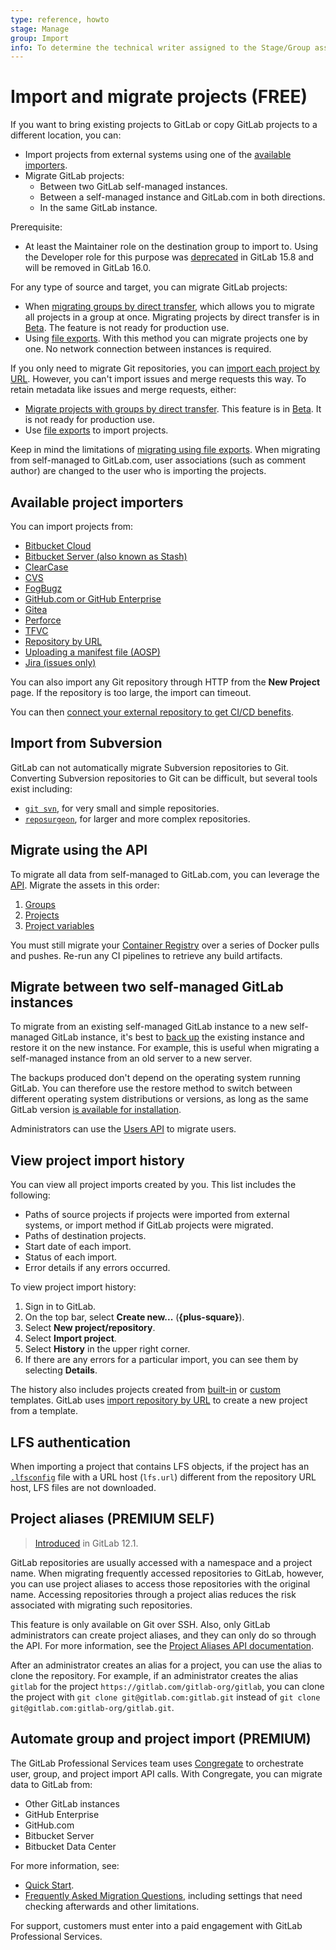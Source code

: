 ```yaml
---
type: reference, howto
stage: Manage
group: Import
info: To determine the technical writer assigned to the Stage/Group associated with this page, see https://about.gitlab.com/handbook/product/ux/technical-writing/#assignments
---
```


# Import and migrate projects **(FREE)**

If you want to bring existing projects to GitLab or copy GitLab projects to a different location, you can:

- Import projects from external systems using one of the [available importers](#available-project-importers).
- Migrate GitLab projects:
  - Between two GitLab self-managed instances.
  - Between a self-managed instance and GitLab.com in both directions.
  - In the same GitLab instance.

Prerequisite:

- At least the Maintainer role on the destination group to import to. Using the Developer role for this purpose was [deprecated](https://gitlab.com/gitlab-org/gitlab/-/issues/387891) in GitLab 15.8 and will be removed in GitLab 16.0.

For any type of source and target, you can migrate GitLab projects:

- When [migrating groups by direct transfer](../../group/import/index.md#migrate-groups-by-direct-transfer-recommended), which allows you to migrate all
  projects in a group at once. Migrating projects by direct transfer is in [Beta](../../../policy/alpha-beta-support.md#beta-features). The feature is not ready
  for production use.
- Using [file exports](../settings/import_export.md). With this method you can migrate projects one by one. No network
  connection between instances is required.

If you only need to migrate Git repositories, you can [import each project by URL](repo_by_url.md). However, you can't
import issues and merge requests this way. To retain metadata like issues and merge requests, either:

- [Migrate projects with groups by direct transfer](../../group/import/index.md#migrate-groups-by-direct-transfer-recommended). This feature is in [Beta](../../../policy/alpha-beta-support.md#beta-features). It is not ready for production use.
- Use [file exports](../settings/import_export.md) to import projects.

Keep in mind the limitations of [migrating using file exports](../settings/import_export.md#items-that-are-exported).
When migrating from self-managed to GitLab.com, user associations (such as comment author)
are changed to the user who is importing the projects.

## Available project importers

You can import projects from:

- [Bitbucket Cloud](bitbucket.md)
- [Bitbucket Server (also known as Stash)](bitbucket_server.md)
- [ClearCase](clearcase.md)
- [CVS](cvs.md)
- [FogBugz](fogbugz.md)
- [GitHub.com or GitHub Enterprise](github.md)
- [Gitea](gitea.md)
- [Perforce](perforce.md)
- [TFVC](tfvc.md)
- [Repository by URL](repo_by_url.md)
- [Uploading a manifest file (AOSP)](manifest.md)
- [Jira (issues only)](jira.md)

You can also import any Git repository through HTTP from the **New Project** page. If the repository
is too large, the import can timeout.

You can then [connect your external repository to get CI/CD benefits](../../../ci/ci_cd_for_external_repos/index.md).

## Import from Subversion

GitLab can not automatically migrate Subversion repositories to Git. Converting Subversion repositories to Git can be difficult, but several tools exist including:

- [`git svn`](https://git-scm.com/book/en/v2/Git-and-Other-Systems-Migrating-to-Git), for very small and simple repositories.
- [`reposurgeon`](http://www.catb.org/~esr/reposurgeon/repository-editing.html), for larger and more complex repositories.

## Migrate using the API

To migrate all data from self-managed to GitLab.com, you can leverage the [API](../../../api/rest/index.md).
Migrate the assets in this order:

1. [Groups](../../../api/groups.md)
1. [Projects](../../../api/projects.md)
1. [Project variables](../../../api/project_level_variables.md)

You must still migrate your [Container Registry](../../packages/container_registry/index.md)
over a series of Docker pulls and pushes. Re-run any CI pipelines to retrieve any build artifacts.

## Migrate between two self-managed GitLab instances

To migrate from an existing self-managed GitLab instance to a new self-managed GitLab instance, it's
best to [back up](../../../raketasks/backup_restore.md)
the existing instance and restore it on the new instance. For example, this is useful when migrating
a self-managed instance from an old server to a new server.

The backups produced don't depend on the operating system running GitLab. You can therefore use
the restore method to switch between different operating system distributions or versions, as long
as the same GitLab version [is available for installation](../../../administration/package_information/supported_os.md).

Administrators can use the [Users API](../../../api/users.md) to migrate users.

## View project import history

You can view all project imports created by you. This list includes the following:

- Paths of source projects if projects were imported from external systems, or import method if GitLab projects were migrated.
- Paths of destination projects.
- Start date of each import.
- Status of each import.
- Error details if any errors occurred.

To view project import history:

1. Sign in to GitLab.
1. On the top bar, select **Create new...** (**{plus-square}**).
1. Select **New project/repository**.
1. Select **Import project**.
1. Select **History** in the upper right corner.
1. If there are any errors for a particular import, you can see them by selecting **Details**.

The history also includes projects created from [built-in](../index.md#create-a-project-from-a-built-in-template)
or [custom](../index.md#create-a-project-from-a-built-in-template)
templates. GitLab uses [import repository by URL](repo_by_url.md)
to create a new project from a template.

## LFS authentication

When importing a project that contains LFS objects, if the project has an [`.lfsconfig`](https://github.com/git-lfs/git-lfs/blob/master/docs/man/git-lfs-config.5.ronn)
file with a URL host (`lfs.url`) different from the repository URL host, LFS files are not downloaded.

## Project aliases **(PREMIUM SELF)**

> [Introduced](https://gitlab.com/gitlab-org/gitlab/-/issues/3264) in GitLab 12.1.

GitLab repositories are usually accessed with a namespace and a project name. When migrating
frequently accessed repositories to GitLab, however, you can use project aliases to access those
repositories with the original name. Accessing repositories through a project alias reduces the risk
associated with migrating such repositories.

This feature is only available on Git over SSH. Also, only GitLab administrators can create project
aliases, and they can only do so through the API. For more information, see the
[Project Aliases API documentation](../../../api/project_aliases.md).

After an administrator creates an alias for a project, you can use the alias to clone the
repository. For example, if an administrator creates the alias `gitlab` for the project
`https://gitlab.com/gitlab-org/gitlab`, you can clone the project with
`git clone git@gitlab.com:gitlab.git` instead of `git clone git@gitlab.com:gitlab-org/gitlab.git`.

## Automate group and project import **(PREMIUM)**

The GitLab Professional Services team uses [Congregate](https://gitlab.com/gitlab-org/professional-services-automation/tools/migration/congregate)
to orchestrate user, group, and project import API calls. With Congregate, you can migrate data to
GitLab from:

- Other GitLab instances
- GitHub Enterprise
- GitHub.com
- Bitbucket Server
- Bitbucket Data Center

For more information, see:

- [Quick Start](https://gitlab.com/gitlab-org/professional-services-automation/tools/migration/congregate/-/blob/master/docs/using-congregate.md#quick-start).
- [Frequently Asked Migration Questions](https://gitlab.com/gitlab-org/professional-services-automation/tools/migration/congregate/-/blob/master/customer/famq.md),
  including settings that need checking afterwards and other limitations.

For support, customers must enter into a paid engagement with GitLab Professional Services.
